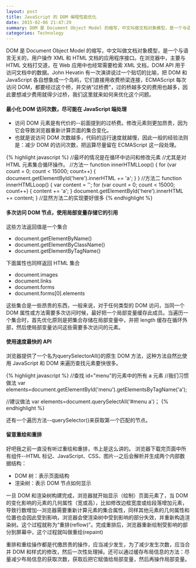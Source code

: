 ```yaml
---
layout: post
title: JavaScript 的 DOM 编程性能优化
date: 2015-02-06 21:47:29
summary: DOM 是 Document Object Model 的缩写，中文叫做文档对象模型，是一个与语言无关的，用户操作 XML 和 HTML 文档的应用程序接口。在浏览器中，主要与HTML文档打交道，在 Web 应用中也经常需要检索XML文档，DOM API用于访问文档中的数据。John Hevatin有一次演讲说过一个贴切的比喻，把 DOM 和 JavaScript 各自想象成一个岛屿，它们直接用收费桥梁连接，ECMAScript 每次访问DOM，都要经过这个桥，并交纳“过桥费”，过的桥越多交的费用也越多，因此要想减少费用就得少过桥，我们这里就来学习如何来优化这个问题 ...
categories: Technology
---
```


DOM 是 Document Object Model 的缩写，中文叫做文档对象模型，是一个与语言无关的，用户操作 XML 和 HTML 文档的应用程序接口。在浏览器中，主要与 HTML 文档打交道，在 Web 应用中也经常需要检索 XML 文档，DOM API 用于访问文档中的数据。John Hevatin 有一次演讲说过一个贴切的比喻，把 DOM 和 JavaScript 各自想象成一个岛屿，它们直接用收费桥梁连接，ECMAScript 每次访问 DOM，都要经过这个桥，并交纳“过桥费”，过的桥越多交的费用也越多，因此要想减少费用就得少过桥，我们这里就来如何来优化这个问题。

#### 最小化 DOM 访问次数，尽可能在 JavaScript 端处理

- 访问 DOM 元素是有代价的--前面提到的过桥费。修改元素则更加昂贵，因为它会导致浏览器重新计算页面的集合变化。
- 也就是说访问 DOM 次数越多，代码的运行速度就越慢，因此一般的经验法则是：减少 DOM 的访问次数，把运算尽量留在 ECMAScript 这一段处理。

{% highlight javascript %}
 //最坏的情况是在循环中访问和修改元素
 //尤其是对 HTML 元素集合循环操作。
 //方法一
 function innerHTMLLoop() {
    for (var count = 0; count < 15000; count++) {
        document.getElementById('here').innerHTML += 'a';
    }
 }
//方法二
function innerHTMLLoop() {
    var content = '';
    for (var count = 0; count < 15000; count++) {
        content += 'a';
    }
    document.getElementById('here').innerHTML += content;
}
//显然方法二的实现要好很多
{% endhighlight %}

#### 多次访问 DOM 节点，使用局部变量存储它的引用

这些方法返回值是一个集合

- document.getElementByName()
- document.getElementByClassName()
- document.getElementByTagName()

下面属性也同样返回 HTML 集合

- document.images
- document.links
- document.forms
- document.forms[0].elements

这些集合是一些昂贵的东西，一般来说，对于任何类型的 DOM 访问，当同一个 DOM 属性或方法需要多次访问时候，最好把一个局部变量缓存此成员。<span class="orange">当遍历一个集合时，首先优化原则是把集合存储在局部变量中，并把 length 缓存在循环外部，然后使局部变量访问这些需要多次访问的元素。</span>

#### 使用速度最快的 API

浏览器提供了一个名为<span class="orange">querySelectorAll()的原生 DOM 方法</span>，这种方法自然比使用 JavaScript 和 DOM 来遍历查找元素要快很多。

{% highlight javascript %}
//查找 id="menu"的元素中的所有 a 元素
//我们习惯做法
var elements=document.getElementById('menu').getElementsByTagName('a');

//建议做法
var elements=document.querySelectAll('#menu a')；
{% endhighlight %}

还有一个遍历方法--<span class="orange">querySelector()</span>来获取第一个匹配的节点。

#### 留意重绘和重排

好吧我之前一直没有听过重绘和重排，书上是这么讲的。
浏览器下载完页面中所有组件--HTML 标记、JavaScript、CSS、图片--之后会解析并生成两个内部数据结构：

- DOM 树：表示页面结构
- 渲染树：表示 DOM 节点如何显示

一旦 DOM 和渲染树构建完成，浏览器就开始显示（绘制）页面元素了，当 DOM 的变化影响的元素的<span class="orange">几何属性（宽或高）</span>，比如修改边框宽度或给段落增加元素，导致行数增加--浏览器需要重新计算元素的集合属性，同样其他元素的几何属性和位置也会因此受到影响，浏览器会使渲染树中受到影响的部分失效，并重新构造渲染树。这个过程就称为“<span class="orange">重排(reflow)</span>”。完成重排后，浏览器重新绘制受影响的部分到屏幕中，这个过程就叫做<span class="orange">重绘(repaint)</span>

重排和重绘操作都是代缴昂贵的操作，应当减少发生，为了减少发生次数，应当合并 DOM 和样式的修改，然后一次性处理掉。还可以通过缓存布局信息的方法：尽量减少布局信息的获取次数，获取后把它赋值给局部变量，然后再操作局部变量。
